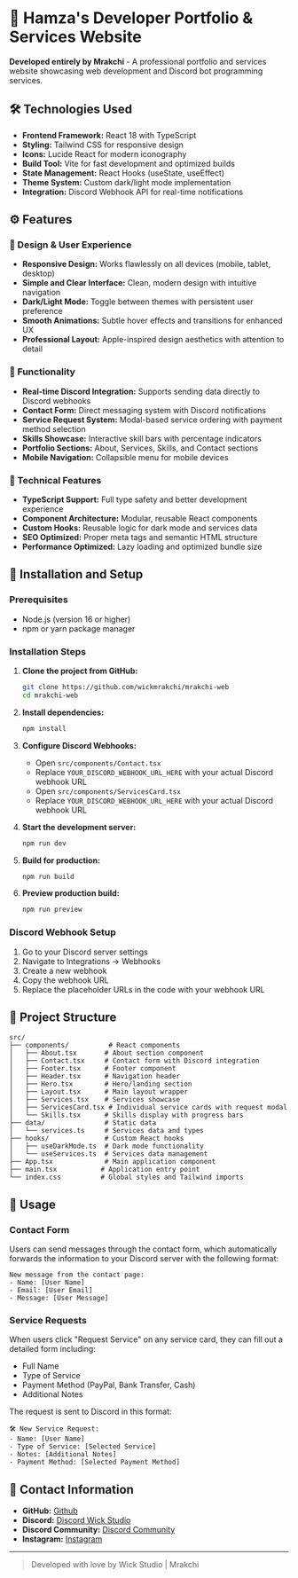 # 🌟 Hamza's Developer Portfolio & Services Website

**Developed entirely by Mrakchi** - A professional portfolio and services website showcasing web development and Discord bot programming services.

## 🛠️ Technologies Used

- **Frontend Framework:** React 18 with TypeScript
- **Styling:** Tailwind CSS for responsive design
- **Icons:** Lucide React for modern iconography
- **Build Tool:** Vite for fast development and optimized builds
- **State Management:** React Hooks (useState, useEffect)
- **Theme System:** Custom dark/light mode implementation
- **Integration:** Discord Webhook API for real-time notifications

## ⚙️ Features

### 🎨 Design & User Experience
- **Responsive Design:** Works flawlessly on all devices (mobile, tablet, desktop)
- **Simple and Clear Interface:** Clean, modern design with intuitive navigation
- **Dark/Light Mode:** Toggle between themes with persistent user preference
- **Smooth Animations:** Subtle hover effects and transitions for enhanced UX
- **Professional Layout:** Apple-inspired design aesthetics with attention to detail

### 🔧 Functionality
- **Real-time Discord Integration:** Supports sending data directly to Discord webhooks
- **Contact Form:** Direct messaging system with Discord notifications
- **Service Request System:** Modal-based service ordering with payment method selection
- **Skills Showcase:** Interactive skill bars with percentage indicators
- **Portfolio Sections:** About, Services, Skills, and Contact sections
- **Mobile Navigation:** Collapsible menu for mobile devices

### 📱 Technical Features
- **TypeScript Support:** Full type safety and better development experience
- **Component Architecture:** Modular, reusable React components
- **Custom Hooks:** Reusable logic for dark mode and services data
- **SEO Optimized:** Proper meta tags and semantic HTML structure
- **Performance Optimized:** Lazy loading and optimized bundle size

## 🚀 Installation and Setup

### Prerequisites
- Node.js (version 16 or higher)
- npm or yarn package manager

### Installation Steps

1. **Clone the project from GitHub:**
   ```bash
   git clone https://github.com/wickmrakchi/mrakchi-web
   cd mrakchi-web
   ```

2. **Install dependencies:**
   ```bash
   npm install
   ```

3. **Configure Discord Webhooks:**
   - Open `src/components/Contact.tsx`
   - Replace `YOUR_DISCORD_WEBHOOK_URL_HERE` with your actual Discord webhook URL
   - Open `src/components/ServicesCard.tsx`
   - Replace `YOUR_DISCORD_WEBHOOK_URL_HERE` with your actual Discord webhook URL

4. **Start the development server:**
   ```bash
   npm run dev
   ```

5. **Build for production:**
   ```bash
   npm run build
   ```

6. **Preview production build:**
   ```bash
   npm run preview
   ```

### Discord Webhook Setup
1. Go to your Discord server settings
2. Navigate to Integrations → Webhooks
3. Create a new webhook
4. Copy the webhook URL
5. Replace the placeholder URLs in the code with your webhook URL

## 📁 Project Structure

```
src/
├── components/          # React components
│   ├── About.tsx       # About section component
│   ├── Contact.tsx     # Contact form with Discord integration
│   ├── Footer.tsx      # Footer component
│   ├── Header.tsx      # Navigation header
│   ├── Hero.tsx        # Hero/landing section
│   ├── Layout.tsx      # Main layout wrapper
│   ├── Services.tsx    # Services showcase
│   ├── ServicesCard.tsx # Individual service cards with request modal
│   └── Skills.tsx      # Skills display with progress bars
├── data/               # Static data
│   └── services.ts     # Services data and types
├── hooks/              # Custom React hooks
│   ├── useDarkMode.ts  # Dark mode functionality
│   └── useServices.ts  # Services data management
├── App.tsx             # Main application component
├── main.tsx           # Application entry point
└── index.css          # Global styles and Tailwind imports
```

## 🎯 Usage

### Contact Form
Users can send messages through the contact form, which automatically forwards the information to your Discord server with the following format:
```
New message from the contact page:
- Name: [User Name]
- Email: [User Email]
- Message: [User Message]
```

### Service Requests
When users click "Request Service" on any service card, they can fill out a detailed form including:
- Full Name
- Type of Service
- Payment Method (PayPal, Bank Transfer, Cash)
- Additional Notes

The request is sent to Discord in this format:
```
🛠️ New Service Request:
- Name: [User Name]
- Type of Service: [Selected Service]
- Notes: [Additional Notes]
- Payment Method: [Selected Payment Method]
```

## 🔗 Contact Information

- **GitHub:** [Github](https://github.com/wickmrakchi)
- **Discord:** [Discord Wick Studio](https://discord.gg/wicks)
- **Discord Community:** [Discord Community](https://discord.gg/TakZcsFZRN)
- **Instagram:** [Instagram](https://www.instagram.com/mrakchi_5)
---

> Developed with love by Wick Studio | Mrakchi
